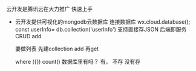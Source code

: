 云开发是腾讯云在大力推广
快速上手


- 云开发提供可视化的mongodb云数据库
  连接数据库 
  wx.cloud.database();
  const userInfo=
  db.collection('userInfo')
  支持直接存JSON 
  后端即服务  CRUD 
  add 

  要做列表 
  先建collection add
  再get

  where ({})
  count()
  数据库里有吗？ 有， 不存 没有存